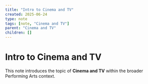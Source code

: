 ```yaml
---
title: "Intro to Cinema and TV"
created: 2025-06-24
type: note
tags: [note, "Cinema and TV"]
parent: "Cinema and TV"
children: []
---
```


# Intro to Cinema and TV

This note introduces the topic of **Cinema and TV** within the broader Performing Arts context.
